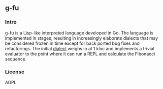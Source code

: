 ## g-fu

### Intro
g-fu is a Lisp-like interpreted language developed in Go. The language is implemented in stages, resulting in increasingly elaborate dialects that may be considered frozen in time except for back ported bug fixes and refactorings. The initial [dialect](https://github.com/codr7/g-fu/tree/master/v1) weighs in at 1 kloc and implements a trivial evaluator to the point where it can run a REPL and calculate the Fibonacci sequence.

### License
AGPL